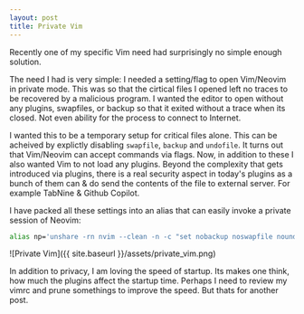 ```yaml
---
layout: post
title: Private Vim
---
```


Recently one of my specific Vim need had surprisingly no simple enough solution.

The need I had is very simple: I needed a setting/flag to open Vim/Neovim in
private mode. This was so that the cirtical files I opened left no traces to be
recovered by a malicious program. I wanted the editor to open without any
plugins, swapfiles, or backup so that it exited without a trace when its closed.
Not even ability for the process to connect to Internet.

I wanted this to be a temporary setup for critical files alone. This can be
acheived by explictly disabling `swapfile`, `backup` and `undofile`. It turns
out that Vim/Neovim can accept commands via flags. Now, in addition to these I
also wanted Vim to not load any plugins. Beyond the complexity that gets
introduced via plugins, there is a real security aspect in today's plugins as a
bunch of them can & do send the contents of the file to external server. For
example TabNine & Github Copilot.

I have packed all these settings into an alias that can easily invoke a private
session of Neovim:

``` zsh
alias np='unshare -rn nvim --clean -n -c "set nobackup noswapfile noundofile"'
```

![Private Vim]({{ site.baseurl }}/assets/private_vim.png)

In addition to privacy, I am loving the speed of startup. Its makes one think,
how much the plugins affect the startup time. Perhaps I need to review my vimrc
and prune somethings to improve the speed. But thats for another post.
